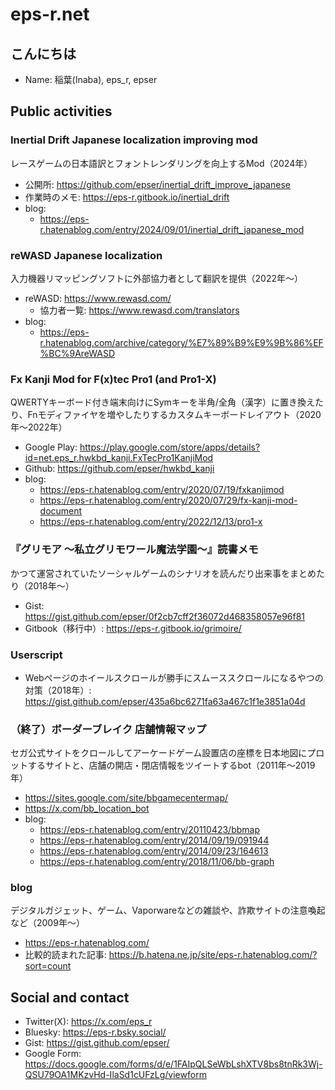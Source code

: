 # eps-r.net

## こんにちは

- Name: 稲葉(Inaba), eps_r, epser

## Public activities

### Inertial Drift Japanese localization improving mod

レースゲームの日本語訳とフォントレンダリングを向上するMod（2024年）

- 公開所: https://github.com/epser/inertial_drift_improve_japanese
- 作業時のメモ: https://eps-r.gitbook.io/inertial_drift
- blog:
  - https://eps-r.hatenablog.com/entry/2024/09/01/inertial_drift_japanese_mod

### reWASD Japanese localization

入力機器リマッピングソフトに外部協力者として翻訳を提供（2022年～）

- reWASD: https://www.rewasd.com/
  - 協力者一覧: https://www.rewasd.com/translators
- blog:
  - https://eps-r.hatenablog.com/archive/category/%E7%89%B9%E9%9B%86%EF%BC%9AreWASD

### Fx Kanji Mod for F(x)tec Pro1 (and Pro1-X)

QWERTYキーボード付き端末向けにSymキーを半角/全角（漢字）に置き換えたり、Fnモディファイヤを増やしたりするカスタムキーボードレイアウト（2020年～2022年）

- Google Play: https://play.google.com/store/apps/details?id=net.eps_r.hwkbd_kanji.FxTecPro1KanjiMod
- Github: https://github.com/epser/hwkbd_kanji
- blog:
  - https://eps-r.hatenablog.com/entry/2020/07/19/fxkanjimod
  - https://eps-r.hatenablog.com/entry/2020/07/29/fx-kanji-mod-document
  - https://eps-r.hatenablog.com/entry/2022/12/13/pro1-x

### 『グリモア ～私立グリモワール魔法学園～』読書メモ

かつて運営されていたソーシャルゲームのシナリオを読んだり出来事をまとめたり（2018年～）

- Gist: https://gist.github.com/epser/0f2cb7cff2f36072d468358057e96f81
- Gitbook（移行中）: https://eps-r.gitbook.io/grimoire/

### Userscript

- Webページのホイールスクロールが勝手にスムーススクロールになるやつの対策（2018年）: https://gist.github.com/epser/435a6bc6271fa63a467c1f1e3851a04d

### （終了）ボーダーブレイク 店舗情報マップ

セガ公式サイトをクロールしてアーケードゲーム設置店の座標を日本地図にプロットするサイトと、店舗の開店・閉店情報をツイートするbot（2011年～2019年）

- https://sites.google.com/site/bbgamecentermap/
- https://x.com/bb_location_bot
- blog:
  - https://eps-r.hatenablog.com/entry/20110423/bbmap
  - https://eps-r.hatenablog.com/entry/2014/09/19/091944
  - https://eps-r.hatenablog.com/entry/2014/09/23/164613
  - https://eps-r.hatenablog.com/entry/2018/11/06/bb-graph

### blog

デジタルガジェット、ゲーム、Vaporwareなどの雑談や、詐欺サイトの注意喚起など（2009年～）

- https://eps-r.hatenablog.com/
- 比較的読まれた記事: https://b.hatena.ne.jp/site/eps-r.hatenablog.com/?sort=count

## Social and contact

- Twitter(X): https://x.com/eps_r
- Bluesky: https://eps-r.bsky.social/
- Gist: https://gist.github.com/epser/
- Google Form: https://docs.google.com/forms/d/e/1FAIpQLSeWbLshXTV8bs8tnRk3Wj-QSU79OA1MKzvHd-IlaSd1cUFzLg/viewform
